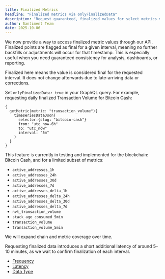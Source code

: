 ```yaml
---
title: Finalized Metrics
headline: "Finalized metrics via onlyFinalizedData"
description: "Request guaranteed, finalized values for select metrics via the onlyFinalizedData flag in our GraphQL API."
author: Santiment Team
date: 2025-10-06
---
```


We now provide a way to access finalized metric values through our API. Finalized points are flagged as final for a given interval, meaning no further backfills or adjustments will occur for that timestamp. This is especially useful when you need guaranteed consistency for analysis, dashboards, or reporting.

<Notebox type="openBook">
Finalized here means the value is considered final for the requested interval. It does not change afterwards due to late-arriving data or corrections.
</Notebox>

<Resource title="How to request finalized data">

Set `onlyFinalizedData: true` in your GraphQL query. For example, requesting daily finalized Transaction Volume for Bitcoin Cash:

```graphql-explorer
{
  getMetric(metric: "transaction_volume"){
    timeseriesDataJson(
      selector:{slug: "bitcoin-cash"}
      from: "utc_now-6h"
      to: "utc_now"
      interval: "5m"
    )
  }
}
```


</Resource>

<Resource title="Supported scope (WIP)">

This feature is currently in testing and implemented for the blockchain: Bitcoin Cash, and for a limited subset of metrics:

- `active_addresses_1h`
- `active_addresses_24h`
- `active_addresses_30d`
- `active_addresses_7d`
- `active_addresses_delta_1h`
- `active_addresses_delta_24h`
- `active_addresses_delta_30d`
- `active_addresses_delta_7d`
- `nvt_transaction_volume`
- `stack_age_consumed_5min`
- `transaction_volume`
- `transaction_volume_5min`

We will expand chain and metric coverage over time.

</Resource>

<Notebox type="exclamation">
Requesting finalized data introduces a short additional latency of around 5–10 minutes, as we wait to confirm finalization of each interval.
</Notebox>

<Resource title="Related reading">

- [Frequency](/metrics/details/frequency)
- [Latency](/metrics/details/latency)
- [Data Type](/metrics/details/data-type)

</Resource>

